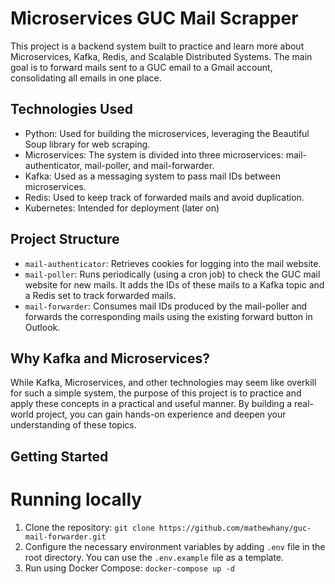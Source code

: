 # Microservices GUC Mail Scrapper

This project is a backend system built to practice and learn more about Microservices, Kafka, Redis, and Scalable Distributed Systems. The main goal is to forward mails sent to a GUC email to a Gmail account, consolidating all emails in one place.

## Technologies Used

- Python: Used for building the microservices, leveraging the Beautiful Soup library for web scraping.
- Microservices: The system is divided into three microservices: mail-authenticator, mail-poller, and mail-forwarder.
- Kafka: Used as a messaging system to pass mail IDs between microservices.
- Redis: Used to keep track of forwarded mails and avoid duplication.
- Kubernetes: Intended for deployment (later on)

## Project Structure

- `mail-authenticator`: Retrieves cookies for logging into the mail website.
- `mail-poller`: Runs periodically (using a cron job) to check the GUC mail website for new mails. It adds the IDs of these mails to a Kafka topic and a Redis set to track forwarded mails.
- `mail-forwarder`: Consumes mail IDs produced by the mail-poller and forwards the corresponding mails using the existing forward button in Outlook.

## Why Kafka and Microservices?

While Kafka, Microservices, and other technologies may seem like overkill for such a simple system, the purpose of this project is to practice and apply these concepts in a practical and useful manner. By building a real-world project, you can gain hands-on experience and deepen your understanding of these topics.

## Getting Started

# Running locally

1. Clone the repository: `git clone https://github.com/mathewhany/guc-mail-forwarder.git`
2. Configure the necessary environment variables by adding `.env` file in the root directory. You can use the `.env.example` file as a template.
3. Run using Docker Compose: `docker-compose up -d`
